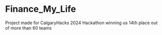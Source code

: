 # Finance_My_Life
Project made for CalgaryHacks 2024 Hackathon winning us 14th place out of more than 60 teams
